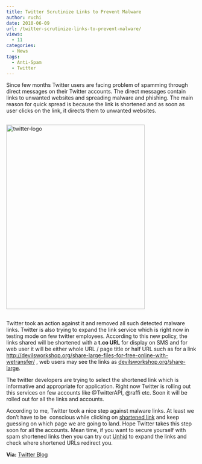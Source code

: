 ```yaml
---
title: Twitter Scrutinize Links to Prevent Malware
author: ruchi
date: 2010-06-09
url: /twitter-scrutinize-links-to-prevent-malware/
views:
  - 11
categories:
  - News
tags:
  - Anti-Spam
  - Twitter
---
```

Since few months Twitter users are facing problem of spamming through direct messages on their Twitter accounts. The direct messages contain links to unwanted websites and spreading malware and phishing. The main reason for quick spread is because the link is shortened and as soon as user clicks on the link, it directs them to unwanted websites.

<img class="wp-image-52926" style="float: none;margin: 15px auto;border: 0px" src="http://cdn.devilsworkshop.org/files/2010/06/twitterlogo.png" border="0" alt="twitter-logo" width="367" height="489" />

Twitter took an action against it and removed all such detected malware links. Twitter is also trying to expand the link service which is right now in testing mode on few twitter employees. According to this new policy, the links shared will be shortened with a **t.co URL** for display on SMS and for web user it will be either whole URL / page title or half URL such as for a link <http://devilsworkshop.org/share-large-files-for-free-online-with-wetransfer/> , web users may see the links as [devilsworkshop.org/share-large][1].

The twitter developers are trying to select the shortened link which is informative and appropriate for application. Right now Twitter is rolling out this services on few accounts like @TwitterAPI, @raffi etc. Soon it will be rolled out for all the links and accounts.

According to me, Twitter took a nice step against malware links. At least we don’t have to be  conscious while clicking on [shortened link][2] and keep guessing on which page we are going to land. Hope Twitter takes this step soon for all the accounts. Mean time, if you want to secure yourself with spam shortened links then you can try out [Unhid][3] to expand the links and check where shortened URLs redirect you.

**Via:** <a href="http://blog.twitter.com/2010/06/links-and-twitter-length-shouldnt.html" onclick="_gaq.push(['_trackEvent', 'outbound-article', 'http://blog.twitter.com/2010/06/links-and-twitter-length-shouldnt.html', 'Twitter Blog']);" >Twitter Blog</a>

 [1]: http://devilsworkshop.org/share-large-files-for-free-online-with-wetransfer/
 [2]: http://devilsworkshop.org/adfly-shorten-urls-and-earn-some-extra-money-too/ "shortened link"
 [3]: http://devilsworkshop.org/look-up-shortened-urls-with-unhid/
